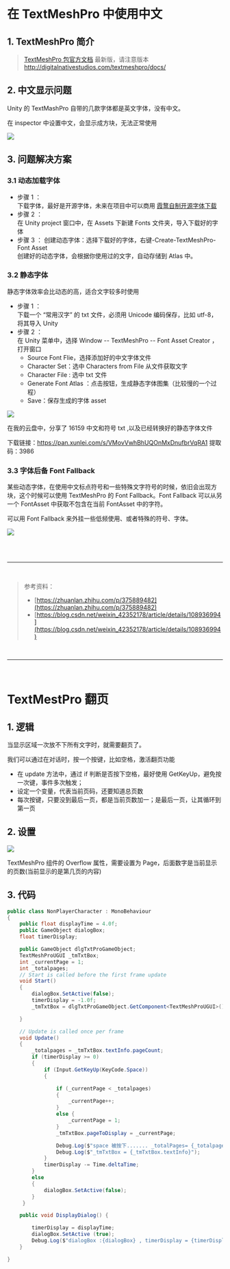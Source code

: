 # 在 TextMeshPro 中使用中文
## 1. TextMeshPro 简介
> [TextMeshPro 包官方文档](https://docs.unity3d.com/Packages/com.unity.textmeshpro@4.0/manual/index.html) 最新版，请注意版本
http://digitalnativestudios.com/textmeshpro/docs/

## 2. 中文显示问题
Unity 的 TextMashPro 自带的几款字体都是英文字体，没有中文。

在 inspector 中设置中文，会显示成方块，无法正常使用

![](../../imgs/unity_cnfonterror.png)

## 3. 问题解决方案
### 3.1 动态加载字体
- 步骤 1 ：  
  下载字体，最好是开源字体，未来在项目中可以商用
  [霞鹜自制开源字体下载](https://lxgw.github.io/2021/01/15/Lxgw-Opensource-Chinese-Fonts/)
- 步骤 2 ：  
  在 Unity project 窗口中，在 Assets 下新建 Fonts 文件夹，导入下载好的字体
- 步骤 3 ：
  创建动态字体：选择下载好的字体，右键-Create-TextMeshPro-Font Asset   
  创建好的动态字体，会根据你使用过的文字，自动存储到 Atlas 中。

### 3.2 静态字体
静态字体效率会比动态的高，适合文字较多时使用

- 步骤 1 ：  
  下载一个 “常用汉字” 的 txt 文件，必须用 Unicode 编码保存，比如 utf-8，将其导入 Unity
- 步骤 2 ：  
  在 Unity 菜单中，选择 Window -- TextMeshPro -- Font Asset Creator ，打开窗口
  - Source Font Flie，选择添加好的中文字体文件
  - Character Set：选中 Characters from File 从文件获取文字
  - Character File : 选中 txt 文件
  - Generate Font Atlas ：点击按钮，生成静态字体图集（比较慢的一个过程）
  - Save：保存生成的字体 asset

![](../../imgs/unity_staticFont.png)

在我的云盘中，分享了 16159 中文和符号 txt ,以及已经转换好的静态字体文件

下载链接：https://pan.xunlei.com/s/VMovVwhBhUQOnMxDnufbrVqRA1 提取码：3986

### 3.3 字体后备 Font Fallback

某些动态字体，在使用中文标点符号和一些特殊文字符号的时候，依旧会出现方块，这个时候可以使用 TextMeshPro 的 Font Fallback。Font Fallback 可以从另一个 FontAsset 中获取不包含在当前 FontAsset 中的字符。

可以用 Font Fallback 来外挂一些低频使用、或者特殊的符号、字体。

![](../../imgs/fontfallback.jpg)

<br><br>

<hr>
<br>

> 参考资料：
>
> - [https://zhuanlan.zhihu.com/p/375889482](https://zhuanlan.zhihu.com/p/375889482)
> - [https://blog.csdn.net/weixin_42352178/article/details/108936994](https://blog.csdn.net/weixin_42352178/article/details/108936994)

<br>
<hr>
<br>


# TextMestPro 翻页

## 1. 逻辑

当显示区域一次放不下所有文字时，就需要翻页了。

我们可以通过在对话时，按一个按键，比如空格，激活翻页功能

- 在 update 方法中，通过 if 判断是否按下空格，最好使用 GetKeyUp，避免按一次键，事件多次触发；
- 设定一个变量，代表当前页码，还要知道总页数
- 每次按键，只要没到最后一页，都是当前页数加一；是最后一页，让其循环到第一页

## 2. 设置

![](../../imgs/unity_tmp_paging.png)

TextMeshPro 组件的 Overflow 属性，需要设置为 Page，后面数字是当前显示的页数(当前显示的是第几页的内容)

## 3. 代码

```C#
public class NonPlayerCharacter : MonoBehaviour
{
    public float displayTime = 4.0f;
    public GameObject dialogBox;
    float timerDisplay;

    public GameObject dlgTxtProGameObject;
    TextMeshProUGUI _tmTxtBox;
    int _currentPage = 1;
    int _totalpages;
    // Start is called before the first frame update
    void Start()
    {
        dialogBox.SetActive(false);
        timerDisplay = -1.0f;
        _tmTxtBox = dlgTxtProGameObject.GetComponent<TextMeshProUGUI>();

    }

    // Update is called once per frame
    void Update()
    {
        _totalpages = _tmTxtBox.textInfo.pageCount;
        if (timerDisplay >= 0)
        {
            if (Input.GetKeyUp(KeyCode.Space))
            {

                if (_currentPage < _totalpages)
                {
                    _currentPage++;
                }
                else {
                    _currentPage = 1;
                }
                _tmTxtBox.pageToDisplay = _currentPage;

                Debug.Log($"space 被按下....... _totalPages= {_totalpages},  pageToDisplay = { _tmTxtBox.pageToDisplay}; _currentPage = {_currentPage}");
                Debug.Log($"_tmTxtBox = {_tmTxtBox.textInfo}");
            }
            timerDisplay -= Time.deltaTime;
        }
        else
        {
            dialogBox.SetActive(false);
        }
     }

    public void DisplayDialog() {

        timerDisplay = displayTime;
        dialogBox.SetActive (true);
        Debug.Log($"dialogBox :{dialogBox} , timerDisplay = {timerDisplay}");
    }

}
```
